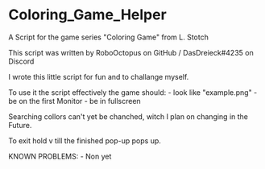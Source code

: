 # Coloring_Game_Helper
A Script for the game series "Coloring Game" from L. Stotch

This script was written by RoboOctopus on GitHub / DasDreieck#4235 on Discord

I wrote this little script for fun and to challange myself. 


To use it the script effectively the game should: 
	- look like "example.png"
	- be on the first Monitor
	- be in fullscreen



Searching collors can't yet be chanched, witch I plan on changing in the Future.

To exit hold v till the finished pop-up pops up.



KNOWN PROBLEMS:
	- Non yet
